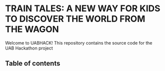 # TRAIN TALES: A NEW WAY FOR KIDS TO DISCOVER THE WORLD FROM THE WAGON

Welcome to UABHACK! This repository contains the source code for the UAB Hackathon project 

## Table of contents 
